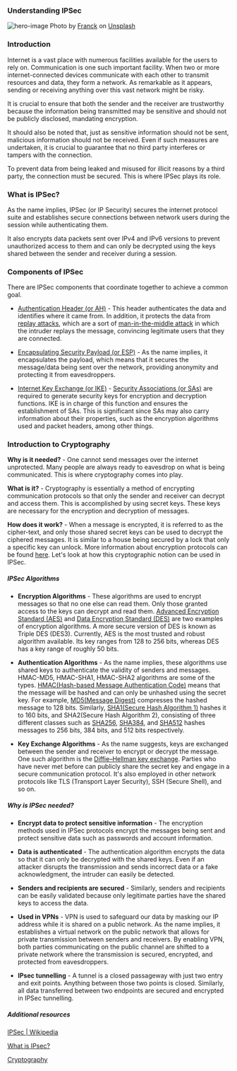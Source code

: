 ### Understanding IPSec

![hero-image](/engineering-education/content/articles/ipsec/hero.jpg)
Photo by [Franck](https://unsplash.com/@franckinjapan?utm_source=unsplash&utm_medium=referral&utm_content=creditCopyText) on [Unsplash](https://unsplash.com/s/photos/security?utm_source=unsplash&utm_medium=referral&utm_content=creditCopyText)

### Introduction

Internet is a vast place with numerous facilities available for the users to rely on. Communication is one such important facility. When two or more internet-connected devices communicate with each other to transmit resources and data, they form a network. As remarkable as it appears, sending or receiving anything over this vast network might be risky.

It is crucial to ensure that both the sender and the receiver are trustworthy because the information being transmitted may be sensitive and should not be publicly disclosed, mandating encryption. 

It should also be noted that, just as sensitive information should not be sent, malicious information should not be received. Even if such measures are undertaken, it is crucial to guarantee that no third party interferes or tampers with the connection. 

To prevent data from being leaked and misused for illicit reasons by a third party, the connection must be secured. This is where IPSec plays its role.

### What is IPSec?
As the name implies, IPSec (or IP Security) secures the internet protocol suite and establishes secure connections between network users during the session while authenticating them. 

It also encrypts data packets sent over IPv4 and IPv6 versions to prevent unauthorized access to them and can only be decrypted using the keys shared between the sender and receiver during a session.

### Components of IPSec
There are IPSec components that coordinate together to achieve a common goal.

- [Authentication Header (or AH)](https://en.wikipedia.org/wiki/IPsec#:~:text=or%20ESP%20operations.-,Authentication%20Header,-%5Bedit%5D) - This header authenticates the data and identifies where it came from. In addition, it protects the data from [replay attacks](https://en.wikipedia.org/wiki/Replay_attack), which are a sort of [man-in-the-middle attack](https://en.wikipedia.org/wiki/Man-in-the-middle_attack) in which the intruder replays the message, convincing legitimate users that they are connected.

- [Encapsulating Security Payload (or ESP)](https://en.wikipedia.org/wiki/IPsec#:~:text=boundary%20for%20IPv4.-,Encapsulating%20Security%20Payload,-%5Bedit%5D) - As the name implies, it encapsulates the payload, which means that it secures the message/data being sent over the network, providing anonymity and protecting it from eavesdroppers.

- [Internet Key Exchange (or IKE)](https://en.wikipedia.org/wiki/Internet_Key_Exchange) - [Security Associations (or SAs)](https://en.wikipedia.org/wiki/Security_association) are required to generate security keys for encryption and decryption functions. IKE is in charge of this function and ensures the establishment of SAs. This is significant since SAs may also carry information about their properties, such as the encryption algorithms used and packet headers, among other things.

### Introduction to Cryptography
**Why is it needed?** - One cannot send messages over the internet unprotected. Many people are always ready to eavesdrop on what is being communicated. This is where cryptography comes into play. 

**What is it?** - Cryptography is essentially a method of encrypting communication protocols so that only the sender and receiver can decrypt and access them. This is accomplished by using secret keys. These keys are necessary for the encryption and decryption of messages. 

**How does it work?** - When a message is encrypted, it is referred to as the cipher-text, and only those shared secret keys can be used to decrypt the ciphered messages. It is similar to a house being secured by a lock that only a specific key can unlock. More information about encryption protocols can be found [here](https://www.section.io/engineering-education/secure-sockets-layer-transport-layer-security/). Let's look at how this cryptographic notion can be used in IPSec.

##### IPSec Algorithms
- **Encryption Algorithms** - These algorithms are used to encrypt messages so that no one else can read them. Only those granted access to the keys can decrypt and read them. [Advanced Encryption Standard (AES)](https://en.wikipedia.org/wiki/Advanced_Encryption_Standard) and [Data Encryption Standard (DES)](https://en.wikipedia.org/wiki/Data_Encryption_Standard) are two examples of encryption algorithms. A more secure version of DES is known as Triple DES (DES3). Currently, AES is the most trusted and robust algorithm available. Its key ranges from 128 to 256 bits, whereas DES has a key range of roughly 50 bits.

- **Authentication Algorithms** - As the name implies, these algorithms use shared keys to authenticate the validity of senders and messages. HMAC-MD5, HMAC-SHA1, HMAC-SHA2 algorithms are some of the types. [HMAC(Hash-based Message Authentication Code)](https://en.wikipedia.org/wiki/HMAC) means that the message will be hashed and can only be unhashed using the secret key. For example, [MD5(Message Digest)](https://docs.microsoft.com/en-us/dotnet/api/system.security.cryptography.hmacmd5?view=net-6.0) compresses the hashed message to 128 bits. Similarly, [SHA1(Secure Hash Algorithm 1)](https://docs.microsoft.com/en-us/dotnet/api/system.security.cryptography.hmacsha1?view=net-6.0) hashes it to 160 bits, and SHA2(Secure Hash Algorithm 2), consisting of three different classes such as [SHA256](https://docs.microsoft.com/en-us/dotnet/api/system.security.cryptography.hmacsha256?view=net-6.0), [SHA384](https://docs.microsoft.com/en-us/dotnet/api/system.security.cryptography.hmacsha384?view=net-6.0), and [SHA512](https://docs.microsoft.com/en-us/dotnet/api/system.security.cryptography.hmacsha512?view=net-6.0) hashes messages to 256 bits, 384 bits, and 512 bits respectively.

- **Key Exchange Algorithms** - As the name suggests, keys are exchanged between the sender and receiver to encrypt or decrypt the message. One such algorithm is the [Diffie–Hellman key exchange](https://en.wikipedia.org/wiki/Diffie%E2%80%93Hellman_key_exchange). Parties who have never met before can publicly share the secret key and engage in a secure communication protocol. It's also employed in other network protocols like TLS (Transport Layer Security), SSH (Secure Shell), and so on.

##### Why is IPSec needed?

- **Encrypt data to protect sensitive information** -  The encryption methods used in IPSec protocols encrypt the messages being sent and protect sensitive data such as passwords and account information.

- **Data is authenticated** - The authentication algorithm encrypts the data so that it can only be decrypted with the shared keys. Even if an attacker disrupts the transmission and sends incorrect data or a fake acknowledgment, the intruder can easily be detected.

- **Senders and recipients are secured** -  Similarly, senders and recipients can be easily validated because only legitimate parties have the shared keys to access the data.

- **Used in VPNs** - VPN is used to safeguard our data by masking our IP address while it is shared on a public network. As the name implies, it establishes a virtual network on the public network that allows for private transmission between senders and receivers. By enabling VPN, both parties communicating on the public channel are shifted to a private network where the transmission is secured, encrypted, and protected from eavesdroppers.

- **IPsec tunnelling** - A tunnel is a closed passageway with just two entry and exit points. Anything between those two points is closed. Similarly, all data transferred between two endpoints are secured and encrypted in IPSec tunnelling.

##### Additional resources

[IPSec | Wikipedia](https://en.wikipedia.org/wiki/IPsec)

[What is IPsec?](https://www.techtarget.com/searchsecurity/definition/IPsec-Internet-Protocol-Security)

[Cryptography](https://en.wikipedia.org/wiki/Cryptography)
